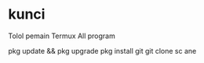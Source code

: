 # kunci
Tolol
pemain Termux All program

pkg update && pkg upgrade
pkg install git
git clone sc ane

